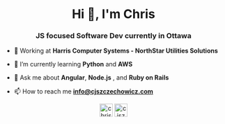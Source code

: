 <h1 align="center">Hi 👋, I'm Chris</h1>
<h3 align="center">JS focused Software Dev currently in Ottawa</h3>

- :briefcase: Working at **Harris Computer Systems - NorthStar Utilities Solutions**

- 🌱 I’m currently learning **Python** and **AWS**

- 💬 Ask me about **Angular**, **Node.js** , and **Ruby on Rails**

- 📫 How to reach me **info@cjszczechowicz.com**

<p align="center">
<a href="https://linkedin.com/in/christophszczechowicz" target="blank"><img align="center" src="https://cdn.jsdelivr.net/npm/simple-icons@3.0.1/icons/linkedin.svg" alt="christophszczechowicz" height="30" width="30" /></a>
<a href="https://cjszczechowicz.com" target="blank"><img align="center" src="https://hdclipartall.com/images/website-clipart-web-symbol-cliparts-free-download-clip-art-free-clip-art-on-pertaining-to-2000x2000.png" alt="cjszczechowicz.com" height="30" width="30" /></a>
</p>
